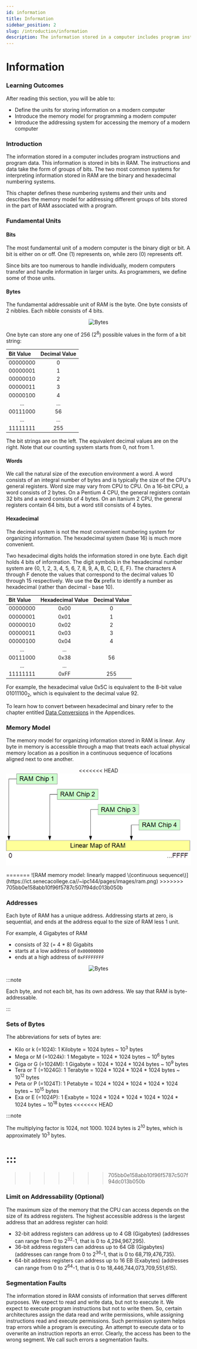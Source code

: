 ```yaml
---
id: information
title: Information
sidebar_position: 2
slug: /introduction/information
description: The information stored in a computer includes program instructions and program data. 
---
```


# Information

### Learning Outcomes

After reading this section, you will be able to:

* Define the units for storing information on a modern computer
* Introduce the memory model for programming a modern computer
* Introduce the addressing system for accessing the memory of a modern computer

### Introduction

The information stored in a computer includes program instructions and program data.  This information is stored in bits in RAM.  The instructions and data take the form of groups of bits.  The two most common systems for interpreting information stored in RAM are the binary and hexadecimal numbering systems. 

This chapter defines these numbering systems and their units and describes the memory model for addressing different groups of bits stored in the part of RAM associated with a program.

### Fundamental Units

#### Bits

The most fundamental unit of a modern computer is the binary digit or bit.  A bit is either on or off.  One (1) represents on, while zero (0) represents off. 

Since bits are too numerous to handle individually, modern computers transfer and handle information in larger units.  As programmers, we define some of those units. 

#### Bytes

The fundamental addressable unit of RAM is the byte.  One byte consists of 2 nibbles.  Each nibble consists of 4 bits.

<span className="mdImg" align="center" alt="A bytes tree image displays relative sizes of bit, nibble and byte">

![Bytes](../../static/img/bytenibbit.jpg)

</span>

One byte can store any one of 256 (2<sup>8</sup>) possible values in the form of a bit string: 


| Bit Value | Decimal Value |
| :--- | :--- |
| 00000000 | <center>0</center> |
| 00000001 | <center>1</center> |
| 00000010 | <center>2</center> |
| 00000011 | <center>3</center> |
| 00000100 | <center>4</center> |
| <center>...</center> | <center>...</center> |
| 00111000 | <center>56</center> |
| <center>...</center> | <center>...</center> |
| 11111111 | <center>255</center> |

The bit strings are on the left.  The equivalent decimal values are on the right.  Note that our counting system starts from 0, not from 1.

#### Words

We call the natural size of the execution environment a word. A word consists of an integral number of bytes and is typically the size of the CPU's general registers. Word size may vary from CPU to CPU. On a 16-bit CPU, a word consists of 2 bytes. On a Pentium 4 CPU, the general registers contain 32 bits and a word consists of 4 bytes. On an Itanium 2 CPU, the general registers contain 64 bits, but a word still consists of 4 bytes.

#### Hexadecimal

The decimal system is not the most convenient numbering system for organizing information.  The hexadecimal system (base 16) is much more convenient. 

Two hexadecimal digits holds the information stored in one byte.  Each digit holds 4 bits of information.  The digit symbols in the hexadecimal number system are {0, 1, 2, 3, 4, 5, 6, 7, 8, 9, A, B, C, D, E, F}.  The characters A through F denote the values that correspond to the decimal values 10 through 15 respectively.  We use the **0x** prefix to identify a number as hexadecimal (rather than decimal - base 10).

| Bit Value | Hexadecimal Value | Decimal Value |
| :--- | :--- | :--- |
| 00000000 | <center>0x00</center> | <center>0</center> |
| 00000001 | <center>0x01</center> | <center>1</center> |
| 00000010 | <center>0x02</center> | <center>2</center> |
| 00000011 | <center>0x03</center> | <center>3</center> |
| 00000100 | <center>0x04</center> | <center>4</center> |
| <center>...</center> | <center>...</center> |  |
| 00111000 | <center>0x38</center> | <center>56</center> |
| <center>...</center> | <center>...</center> |  |
| 11111111 | <center>0xFF</center> | <center>255</center> |

For example, the hexadecimal value 0x5C is equivalent to the 8-bit value 01011100<sub>2</sub>, which is equivalent to the decimal value 92. 

To learn how to convert between hexadecimal and binary refer to the chapter entitled [Data Conversions](../Resources-Appendices/data-conversions.md) in the Appendices.

### Memory Model

The memory model for organizing information stored in RAM is linear.  Any byte in memory is accessible through a map that treats each actual physical memory location as a position in a continuous sequence of locations aligned next to one another.

<span className="mdImg" align="center" alt="A memory model image">

<<<<<<< HEAD
![RAM memory model](../../static/img/ram.png)

</span>
=======
![RAM memory model: linearly mapped \(continuous sequence\)](https://ict.senecacollege.ca//~ipc144/pages/images/ram.png)
>>>>>>> 705bb0e158abb10f96f5787c507f94dc013b050b

</span>

### Addresses

Each byte of RAM has a unique address.  Addressing starts at zero, is sequential, and ends at the address equal to the size of RAM less 1 unit. 

For example, 4 Gigabytes of RAM

* consists of 32 (= 4 \* 8) Gigabits
* starts at a low address of ` 0x00000000 `
* ends at a high address of ` 0xFFFFFFFF `

<span className="mdImg" align="center" alt="An unique byte address image">

![Bytes](../../static/img/image21.png)

</span>

:::note 

Each byte, and not each bit, has its own address. We say that RAM is byte-addressable.

:::

### Sets of Bytes

The abbreviations for sets of bytes are:

* Kilo or k (=1024): 1 Kilobyte = 1024 bytes ~ 10<sup>3</sup> bytes
* Mega or M (=1024k): 1 Megabyte = 1024 \* 1024 bytes ~ 10<sup>6</sup> bytes
* Giga or G (=1024M): 1 Gigabyte = 1024 \* 1024 \* 1024 bytes ~ 10<sup>9</sup> bytes
* Tera or T (=1024G): 1 Terabyte = 1024 \* 1024 \* 1024 \* 1024 bytes ~ 10<sup>12</sup> bytes
* Peta or P (=1024T): 1 Petabyte = 1024 \* 1024 \* 1024 \* 1024 \* 1024 bytes ~ 10<sup>15</sup> bytes
* Exa or E (=1024P): 1 Exabyte = 1024 \* 1024 \* 1024 \* 1024 \* 1024 \* 1024 bytes ~ 10<sup>18</sup> bytes
<<<<<<< HEAD

:::note

The multiplying factor is 1024, not 1000.  1024 bytes is 2<sup>10</sup> bytes, which is approximately 10<sup>3</sup> bytes.

:::
=======
>>>>>>> 705bb0e158abb10f96f5787c507f94dc013b050b


### Limit on Addressability (Optional)

The maximum size of the memory that the CPU can access depends on the size of its address registers.  The highest accessible address is the largest address that an address register can hold: 

* 32-bit address registers can address up to 4 GB (Gigabytes) (addresses can range from 0 to 2<sup>32</sup>-1, that is 0 to 4,294,967,295). 
* 36-bit address registers can address up to 64 GB (Gigabytes) (addresses can range from 0 to 2<sup>36</sup>-1, that is 0 to 68,719,476,735). 
* 64-bit address registers can address up to 16 EB (Exabytes) (addresses can range from 0 to 2<sup>64</sup>-1, that is 0 to 18,446,744,073,709,551,615). 

### Segmentation Faults

The information stored in RAM consists of information that serves different purposes. We expect to read and write data, but not to execute it. We expect to execute program instructions but not to write them. So, certain architectures assign the data read and write permissions, while assigning instructions read and execute permissions. Such permission system helps trap errors while a program is executing. An attempt to execute data or to overwrite an instruction reports an error. Clearly, the access has been to the wrong segment. We call such errors a segmentation faults.

